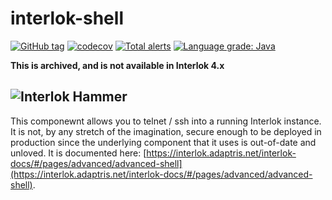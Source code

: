 # interlok-shell

[![GitHub tag](https://img.shields.io/github/tag/adaptris/interlok-shell.svg)](https://github.com/adaptris/interlok-shell/tags) [![codecov](https://codecov.io/gh/adaptris/interlok-shell/branch/develop/graph/badge.svg)](https://codecov.io/gh/adaptris/interlok-shell) [![Total alerts](https://img.shields.io/lgtm/alerts/g/adaptris/interlok-shell.svg?logo=lgtm&logoWidth=18)](https://lgtm.com/projects/g/adaptris/interlok-shell/alerts/) [![Language grade: Java](https://img.shields.io/lgtm/grade/java/g/adaptris/interlok-shell.svg?logo=lgtm&logoWidth=18)](https://lgtm.com/projects/g/adaptris/interlok-shell/context:java)

__This is archived, and is not available in Interlok 4.x__

## ![Interlok Hammer](https://img.shields.io/badge/certified-interlok%20hammer-red.svg)

This componewnt allows you to telnet / ssh into a running Interlok instance. It is not, by any stretch of the imagination, secure enough to be deployed in production since the underlying component that it uses is out-of-date and unloved. It is documented here: [https://interlok.adaptris.net/interlok-docs/#/pages/advanced/advanced-shell](https://interlok.adaptris.net/interlok-docs/#/pages/advanced/advanced-shell).
